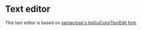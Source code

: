 # Text editor

This text editor is based on [santaclose's ImGuiColorTextEdit fork](https://github.com/santaclose/ImGuiColorTextEdit).
